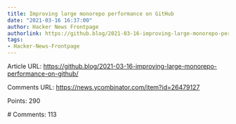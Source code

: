 ```yaml
---
title: Improving large monorepo performance on GitHub
date: "2021-03-16 16:37:00"
author: Hacker News Frontpage
authorlink: https://github.blog/2021-03-16-improving-large-monorepo-performance-on-github/
tags:
- Hacker-News-Frontpage
---
```


<p>Article URL: <a href="https://github.blog/2021-03-16-improving-large-monorepo-performance-on-github/">https://github.blog/2021-03-16-improving-large-monorepo-performance-on-github/</a></p>
<p>Comments URL: <a href="https://news.ycombinator.com/item?id=26479127">https://news.ycombinator.com/item?id=26479127</a></p>
<p>Points: 290</p>
<p># Comments: 113</p>
